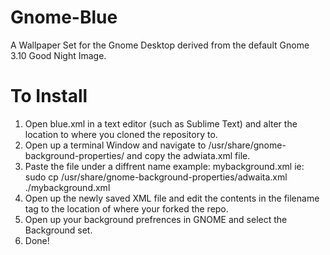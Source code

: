 Gnome-Blue
==========

A Wallpaper Set for the Gnome Desktop derived from the default Gnome 3.10 Good Night Image.

To Install
==========
1) Open blue.xml in a text editor (such as Sublime Text) and alter the location to where you cloned the repository to.
2) Open up a terminal Window and navigate to /usr/share/gnome-background-properties/ and copy the adwiata.xml file.
3) Paste the file under a diffrent name example: mybackground.xml
ie: sudo cp /usr/share/gnome-background-properties/adwaita.xml ./mybackground.xml
4) Open up the newly saved XML file and edit the contents in the filename tag to the location of where your forked the repo.
5) Open up your background prefrences in GNOME and select the Background set.
6) Done!

